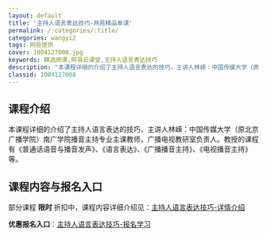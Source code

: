 ```yaml
---
layout: default
title: '主持人语言表达技巧-网易精品单课'
permalink: /:categories/:title/
categories: wangyi2
tags: 网易提供
cover: 1004127008.jpg
keywords: 精选网课,网易云课堂,主持人语言表达技巧
description: "本课程详细的介绍了主持人语言表达的技巧，主讲人林嵘：中国传媒大学（原北京广播学院）南广学院播音主持专业主课教师，广播电视教研室负责人。教授的课程有《普通话语音与播音发声》、《语言表达》、《广"
classid: 1004127008
---
```


## 课程介绍

本课程详细的介绍了主持人语言表达的技巧，主讲人林嵘：中国传媒大学（原北京广播学院）南广学院播音主持专业主课教师，广播电视教研室负责人。教授的课程有《普通话语音与播音发声》、《语言表达》、《广播播音主持》、《电视播音主持》等。

## 课程内容与报名入口

部分课程 **限时** 折扣中，课程内容详细介绍见：[主持人语言表达技巧-详情介绍](https://study.163.com/course/introduction/1004127008.htm?share=1&shareId=1025206652&utm_campaign=share&utm_medium=iphoneShare&utm_source=&utm_u=1025206652)

**优惠报名入口**：[主持人语言表达技巧-报名学习](https://study.163.com/course/introduction/1004127008.htm?share=1&shareId=1025206652&utm_campaign=share&utm_medium=iphoneShare&utm_source=&utm_u=1025206652)

